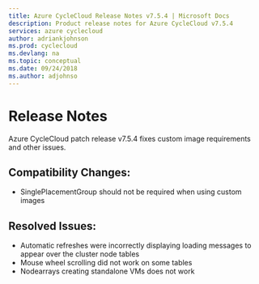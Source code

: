 ```yaml
---
title: Azure CycleCloud Release Notes v7.5.4 | Microsoft Docs
description: Product release notes for Azure CycleCloud v7.5.4
services: azure cyclecloud
author: adriankjohnson
ms.prod: cyclecloud
ms.devlang: na
ms.topic: conceptual
ms.date: 09/24/2018
ms.author: adjohnso
---
```


# Release Notes

Azure CycleCloud patch release v7.5.4 fixes custom image requirements and other issues.

## Compatibility Changes:

* SinglePlacementGroup should not be required when using custom images

## Resolved Issues:

* Automatic refreshes were incorrectly displaying loading messages to appear over the cluster node tables
* Mouse wheel scrolling did not work on some tables
* Nodearrays creating standalone VMs does not work
